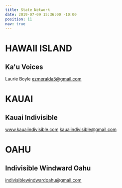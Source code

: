 ```yaml
---
title: State Network
date: 2019-07-09 15:36:00 -10:00
position: 11
nav: true
---
```


# **HAWAII ISLAND**

## **Ka'u Voices**

Laurie Boyle
ezmeralda5@gmail.com

# KAUAI

## **Kauai Indivisible**

www.kauaiindivisible.com
kauaiindivisible@gmail.com

# **OAHU**

## **Indivisible Windward Oahu**

indivisiblewindwardoahu@gmail.com